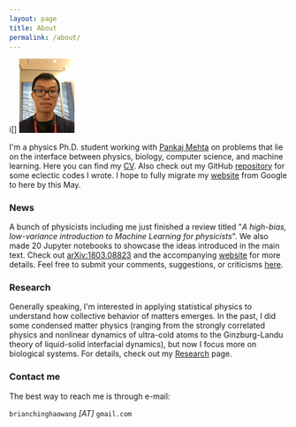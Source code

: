 ```yaml
---
layout: page
title: About
permalink: /about/
---
```

i[]
<img src="https://github.com/chinghao0703/chinghao0703.github.io/blob/master/images/IMG_2857.jpg" width="100">

I'm a physics Ph.D. student working with [Pankaj Mehta](https://physics.bu.edu/~pankajm/) on problems that lie on the interface between physics, biology, computer science, and machine learning. Here you can find my [CV](https://www.dropbox.com/s/0fl1yhye8zwfcjq/CHW_CV.pdf?dl=0). Also check out my GitHub [repository](https://github.com/chinghao0703) for some eclectic codes I wrote. I hope to fully migrate my [website](https://sites.google.com/site/chinghaowang/) from Google to here by this May.


### News ###

A bunch of physicists including me just finished a review titled "*A high-bias, low-variance introduction to Machine Learning for physicists*". We also made 20 Jupyter notebooks to showcase the ideas introduced in the main text. Check out [arXiv:1803.08823](https://arxiv.org/abs/1803.08823) and the accompanying [website](http://physics.bu.edu/~pankajm/MLnotebooks.html) for more details. Feel free to submit your comments, suggestions, or criticisms [here](https://docs.google.com/forms/d/e/1FAIpQLSd_ZqSuNXB5wTuLzYkXIOOBkmbMuSb7h4jia5koLg5aawq5Qw/viewform).

### Research ###

Generally speaking, I'm interested in applying statistical physics to understand how collective behavior of matters emerges. In the past, I did some condensed matter physics (ranging from the strongly correlated physics and nonlinear dynamics of ultra-cold atoms to the Ginzburg-Landu theory of liquid-solid interfacial dynamics), but now I focus more on biological systems. For details, check out my [Research](https://chinghao0703.github.io/Research/) page.


### Contact me

The best way to reach me is through e-mail:

`brianchinghaowang` *[AT]* `gmail.com`

